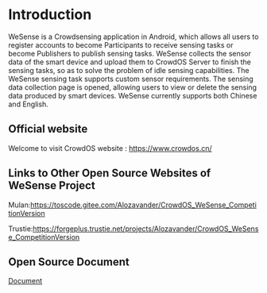 # Introduction

WeSense is a Crowdsensing application in Android, which allows all users to register accounts to become Participants to receive sensing tasks or become Publishers to publish sensing tasks. WeSense collects the sensor data of the smart device and upload them to CrowdOS Server to finish the sensing tasks, so as to solve the problem of idle sensing capabilities. The WeSense sensing task supports custom sensor requirements. The sensing data collection page is opened, allowing users to view or delete the sensing data produced by smart devices. WeSense currently supports both Chinese and English.



## Official website 

Welcome to visit CrowdOS website : https://www.crowdos.cn/



## Links to Other Open Source Websites of WeSense Project 

Mulan:https://toscode.gitee.com/Alozavander/CrowdOS_WeSense_CompetitionVersion

Trustie:https://forgeplus.trustie.net/projects/Alozavander/CrowdOS_WeSense_CompetitionVersion



## Open Source Document

[Document](./开源文档.docx)

